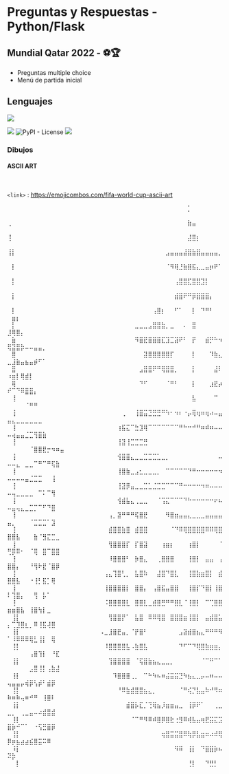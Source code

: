 <h1>Preguntas y Respuestas - Python/Flask</h1>
<h2>Mundial Qatar 2022 - ⚽🏆</h2>

- Preguntas multiple choice
- Menú de partida inicial


<h2>
Lenguajes
</h2>

![](https://www.python.org/static/community_logos/python-logo-master-v3-TM.png)


![](https://img.shields.io/badge/release-0.1-blue) ![PyPI - License](https://img.shields.io/pypi/l/gunicorn) ![](https://img.shields.io/github/languages/count/lucasd-1/Flask_FifaWorldCup2022.github.io) 

<h3>
Dibujos
</h3>
<h4>ASCII ART</h4>
<br>

`<link>` : <https://emojicombos.com/fifa-world-cup-ascii-art>

⠀⠀⠀⠀⠀⠀⠀⠀⠀⠀⠀⠀⠀⠀⠀⠀⠀⠀⠀⠀⠀⠀⠀⠀⠀⠀⠀⠀⠀⠀⠀⠀⠀⠀⠀⠀⠀⠀⠀⠀⠀⡁⠀⠀⠀⠀⠀⠀⠀⠀⠀⠀⠀⠀⠀⠀⠀⠀⠀⠀⠀⠀⠀⠀⠀
⢀⠀⠀⠀⠀⠀⠀⠀⠀⠀⠀⠀⠀⠀⠀⠀⠀⠀⠀⠀⠀⠀⠀⠀⠀⠀⠀⠀⠀⠀⠀⠀⠀⠀⠀⠀⠀⠀⠀⠀⠀⣷⣤⠀⠀⠀⠀⠀⠀⠀⠀⠀⠀⠀⠀⠀⠀⠀⠀⠀⠀⠀⠀⠀⠀
⢸⠀⠀⠀⠀⠀⠀⠀⠀⠀⠀⠀⠀⠀⠀⠀⠀⠀⠀⠀⠀⠀⠀⠀⠀⠀⠀⠀⠀⠀⠀⠀⠀⠀⠀⠀⠀⠀⠀⠀⠀⣼⣿⡆⠀⠀⠀⠀⠀⠀⠀⠀⠀⠀⠀⠀⠀⠀⠀⠀⠀⠀⠀⠀⠀
⢸⡇⠀⠀⠀⠀⠀⠀⠀⠀⠀⠀⠀⠀⠀⠀⠀⠀⠀⠀⠀⠀⠀⠀⠀⠀⠀⠀⠀⠀⠀⠀⠀⠀⠀⠀⣠⣤⣤⣤⣼⣿⣷⣿⣤⣤⣤⣤⡀⠀⠀⠀⠀⠀⠀⠀⠀⠀⠀⠀⠀⠀⠀
⠀⡇⠀⠀⠀⠀⠀⠀⠀⠀⠀⠀⠀⠀⠀⠀⠀⠀⠀⠀⠀⠀⠀⠀⠀⠀⠀⠀⠀⠀⠀⠀⠀⠀⠀⠀⠈⠻⢿⣘⣷⣿⣯⣄⣀⣤⡶⠟⠁⠀⠀⠀⠀⠀⠀⠀⠀⠀⠀⠀⠀⠀⠀
⠀⡇⠀⠀⠀⠀⠀⠀⠀⠀⠀⠀⠀⠀⠀⠀⠀⠀⠀⠀⠀⠀⠀⠀⠀⠀⠀⠀⠀⠀⠀⠀⠀⠀⠀⠀⠀⠀⢠⣿⣿⣏⣿⣿⣹⡇⠀⠀⠀⠀⠀⠀⠀⠀⠀⠀⠀⠀⠀⠀⠀⠀⠀⠀
⠀⡇⠀⠀⠀⠀⠀⠀⠀⠀⠀⠀⠀⠀⠀⠀⠀⠀⠀⠀⠀⠀⠀⠀⠀⠀⠀⠀⠀⠀⠀⠀⠀⠀⠀⠀⠀⠀⣾⣿⠟⠛⡿⣿⣿⣿⡄⠀⠀⠀⠀⠀⠀⠀⠀⠀⠀⠀⠀⠀⠀⠀⠀⠀
⠀⡇⠀⠀⠀⠀⠀⠀⠀⠀⠀⠀⠀⠀⠀⠀⠀⠀⠀⠀⠀⠀⠀⠀⠀⠀⠀⠀⠀⠀⠀⠀⠀⢠⣿⡆⠀⠀⠋⠁⠀⠀⡇⠀⠙⠛⠃⠀⠀⠀⣶⡆⠀⠀⠀⠀⠀⠀⠀⠀⠀⠀⠀⠀
⠀⡇⠀⠀⠀⠀⠀⠀⠀⠀⠀⠀⠀⠀⠀⠀⠀⠀⠀⠀⠀⠀⠀⠀⠀⠀⠀⠀⠀⣀⣀⣀⣠⣿⣿⣷⡀⣀⠀⠀⠄⠀⣿⠀⠀⠀⠀⠀⠀⣸⢿⣿⡄⠀⠀⠀⠀⠀⠀⠀⠀⠀⠀
⠀⣷⠀⠀⠀⠀⠀⠀⠀⠀⠀⠀⠀⠀⠀⠀⠀⠀⠀⠀⠀⠀⠀⠀⠀⠀⠀⠀⠀⠻⣿⣟⣿⣿⣿⣏⣹⣉⣽⠟⠃⠀⡟⠀⠀⣾⡛⠓⠲⢿⣽⣿⡷⠤⠤⣤⣤⡀⠀⠀⠀
⠀⣿⠀⠀⠀⠀⠀⠀⠀⠀⠀⠀⠀⠀⠀⠀⠀⠀⠀⠀⠀⠀⠀⠀⠀⠀⠀⠀⠀⠀⠀⣽⣿⣿⣿⣿⣿⡏⠀⠀⠀⠀⡇⠀⠀⠀⠹⣷⣄⣀⣸⣷⣤⣦⣤⡾⠋⠁⠀⠀⠀⠀
⠀⣿⠀⠀⠀⠀⠀⠀⠀⠀⠀⠀⠀⠀⠀⠀⠀⠀⠀⠀⠀⠀⠀⠀⠀⠀⠀⠀⠀⠀⣠⣿⣿⠟⠛⢿⣿⣿⡀⠀⠀⠀⡇⠀⠀⠀⠀⣼⠇⠰⣶⡇⢿⣾⡇⠀⠀⠀⠀⠀⠀⠀
⠀⢿⠀⠀⠀⠀⠀⠀⠀⠀⠀⠀⠀⠀⠀⠀⠀⠀⠀⠀⠀⠀⠀⠀⠀⠀⠀⠀⠀⠀⠙⠋⠀⠀⠀⠀⠈⠛⠃⠀⠀⠀⡇⠀⠀⠀⣰⣟⡴⠞⠉⠙⠿⣿⣿⡄⠀⠀⠀⠀⠀⠀⠀
⠀⢸⠀⠀⠀⠀⠀⠀⠀⠀⠀⠀⠀⠀⠀⠀⠀⠀⠀⠀⠀⠀⠀⠀⠀⠀⠀⠀⠀⠀⠀⠀⠀⠀⠀⠀⠀⠀⠀⠀⠀⠀⣧⠀⠀⠀⠀⠉⠀⠀⠀⠀⠀⠈⠛⠛⠀⠀⠀⠀⠀⠀⠀⠀
⠀⢸⠀⠀⠀⠀⠀⠀⠀⠀⠀⠀⠀⠀⠀⠀⠀⠀⠀⠀⠀⠀⠀⠀⠀⠀⢀⠀⠀⢸⣿⣭⣙⣛⣛⠛⠳⠂⠲⠆⠐⡤⢿⢶⠶⢶⠴⠤⣤⣤⣄⣀⣀⣀⣀⣀⣀⠀⠀⠀⠀
⠀⢸⠀⠀⠀⠀⠀⠀⠀⠀⠀⠀⠀⠀⠀⠀⠀⠀⠀⠀⠀⠀⠀⠀⠀⢰⣯⣍⠉⣓⣹⢿⠉⠉⠉⠉⠉⠉⠉⠛⠓⠒⠚⠛⠶⠾⠶⠤⠤⠤⢴⣤⣤⣈⣉⢻⣿⣷⠀⠀
⠀⢸⠀⠀⠀⠀⠀⠀⠀⠀⠀⠀⠀⠀⠀⠀⠀⠀⠀⠀⠀⠀⠀⠀⠀⢸⣽⢸⣉⣉⣉⣛⠀⠀⠀⠀⠀⠀⠀⠀⠀⠀⠀⠀⠀⠀⠀⠀⠀⠀⠀⠀⠀⠀⠈⣿⣿⣟⡒⠲⠶⣤⠀
⠀⢸⠀⠀⠀⠀⠀⠀⠀⠀⠀⠀⠀⠀⠀⠀⠀⠀⠀⠀⠀⠀⠀⠀⠀⢺⣿⣿⣄⣀⣀⣉⣉⣉⣁⣀⡀⠀⠀⠀⠀⠀⠀⠀⠀⠀⠀⠀⠤⠤⠤⣄⠀⣀⣀⠉⠛⠉⠛⢯⣷
⠀⢸⠀⠀⠀⠀⠀⠀⠀⠀⠀⠀⠀⠀⠀⠀⠀⠀⠀⠀⠀⠀⠀⠀⠀⢸⣿⣷⣀⣠⣂⣀⣀⣀⡀⠀⠉⠉⠉⠉⠉⠙⠛⠒⠒⠒⠒⠒⠲⠤⠤⠤⠤⣤⣈⣉⣉⠀⠀⢸
⠀⢸⠀⠀⠀⠀⠀⠀⠀⠀⠀⠀⠀⠀⠀⠀⠀⠀⠀⠀⠀⠀⠀⠀⠀⢸⣽⡿⣤⣀⣀⣉⣁⣈⣉⣉⠉⠉⠉⠛⠒⠒⠒⠒⠲⠶⠤⠤⠤⠤⢤⣀⣀⣀⣀⠀⠉⠅⠉⢻
⠀⢸⠀⠀⠀⠀⠀⠀⠀⠀⠀⠀⠀⠀⠀⠀⠀⠀⠀⠀⠀⠀⠀⠀⠀⢺⣾⣧⣄⢀⣀⣀⠀⠀⠈⢩⣍⠉⠉⠉⠙⠓⠒⠒⠒⠒⠒⠖⠦⠤⣤⢤⣄⣀⣉⡉⠉⠋⠙⣿
⠀⢸⠀⠀⠀⠀⠀⠀⠀⠀⠀⠀⠀⠀⠀⠀⠀⠀⠀⠀⠀⠀⠀⢠⡀⣽⠛⠛⠛⢯⣿⣟⠀⠀⠀⠀⠻⣿⣶⣤⣤⣄⣀⣀⣀⣤⣤⣤⣤⣤⡀⠀⠀⠀⠈⣉⣉⣉⠁⣹
⠀⢸⠀⠀⠀⠀⠀⠀⠀⠀⠀⠀⠀⠀⠀⠀⠀⠀⠀⠀⠀⠀⠀⣾⣿⣿⣷⣿⠀⣾⣿⣿⠀⠀⠀⠀⠀⠈⠙⠿⢿⣿⣿⣿⣿⠿⠿⢿⣿⣿⣿⣧⠀⠀⠀⣷⠈⣻⣍⣉⣀
⠀⢸⠀⠀⠀⠀⠀⠀⠀⠀⠀⠀⠀⠀⠀⠀⠀⠀⠀⠀⠀⠀⠀⢻⣿⣿⣿⡏⠀⡏⣿⣽⠀⠀⠀⢰⣶⡆⠀⠀⠀⢰⣿⡇⠀⠀⠀⠀⠈⢛⡿⠿⠂⠀⠈⢿⠀⣿⠉⣿⣿
⠀⢸⠀⠀⠀⠀⠀⠀⠀⠀⠀⠀⠀⠀⠀⠀⠀⠀⠀⠀⠀⠀⠀⠸⣿⣿⣿⠃⠀⡷⣿⣄⠀⠀⢀⣿⣿⣿⠀⠀⠀⢸⣿⡇⠀⣤⣤⠀⢠⣿⣿⡄⠀⠀⠘⢻⠗⣟⠈⣿⡿
⠀⢸⠀⠀⠀⠀⠀⠀⠀⠀⠀⠀⠀⠀⠀⠀⠀⠀⠀⠀⠀⠀⢠⣄⢹⣿⢃⡀⠀⣧⣿⠷⠀⠀⣼⣿⠙⣿⣇⠀⠀⢸⣿⣷⣶⣿⡇⠀⣾⣿⣿⣧⠀⠀⠐⢸⡃⣯⡁⢿⠀
⠀⢸⠀⠀⠀⠀⠀⠀⠀⠀⠀⠀⠀⠀⠀⠀⠀⠀⠀⠀⠀⠀⢸⣿⣿⣿⣿⡇⠀⣿⣿⡄⠀⢠⣿⣯⣤⣿⣿⠀⠀⢸⣿⡏⠙⣿⡇⢸⣿⠇⢹⣿⡄⠀⠀⢻⠀⡧⠁⠀⠀
⠀⢸⠀⠀⠀⠀⠀⠀⠀⠀⠀⠀⠀⠀⠀⠀⠀⠀⠀⠀⠀⠀⠨⣿⣿⣿⣿⣇⠀⣿⣿⣇⣀⣾⣿⣛⠛⠛⣿⣇⠈⢸⣿⡇⠀⠉⢉⣿⣿⣶⣶⣿⣧⠀⢸⣿⢳⡇⣀⠀
⠀⢸⡇⠀⠀⠀⠀⠀⠀⠀⠀⠀⠀⠀⠀⠀⠀⠀⠀⠀⠀⠀⠀⢻⣿⣿⡟⠁⠀⣧⣿⠀⠿⠿⢿⣿⠀⣿⣿⣿⣶⢸⣿⡇⠀⣤⣾⣿⣥⡄⢉⣹⣿⣆⡀⠿⢸⣯⢼⣿
⠀⢸⡇⠀⠀⠀⠀⠀⠀⠀⠀⠀⠀⠀⠀⠀⠀⠀⠀⠀⠀⠠⣀⣸⣿⣟⣤⡀⠈⡟⣿⠃⠀⠀⠀⠀⠀⠀⠀⣠⣽⣾⣿⣦⣄⠛⠛⠛⠻⠁⠸⠿⠿⠿⢿⣃⢸⡇⠀⢿
⠀⢸⡇⠀⠀⠀⠀⠀⠀⠀⠀⠀⠀⠀⠀⠀⠀⠀⠀⠀⠀⠀⠸⣿⣿⣿⣿⣧⠠⣷⣿⣧⠀⠀⠀⠀⠀⠀⠀⠙⠋⠉⠙⢿⣿⣷⣶⣶⡄⠀⠀⠀⠀⠀⢠⣿⢹⡇⠀⠘⣏
⠀⢸⡇⠀⠀⠀⠀⠀⠀⠀⠀⠀⠀⠀⠀⠀⠀⠀⠀⠀⠀⠀⠀⢹⣿⣿⣿⣿⠀⠈⢯⣿⣷⣦⣄⣀⣀⡀⠀⠀⠀⠀⠀⠀⠈⠉⠛⠉⠁⠀⠀⠀⠀⠀⣠⣿⢸⡇⢠⣷⣼
⠀⢸⡇⠀⠀⠀⠀⠀⠀⠀⠀⠀⠀⠀⠀⠀⠀⠀⠀⠀⠀⠀⠀⠀⠹⣿⣿⣿⢀⡀⠀⠉⠓⠳⠦⠶⣬⣭⣭⣙⠳⣦⣄⣀⡤⠤⠶⠤⠤⢤⣤⣤⡤⢾⡿⢣⡾⠃⣾⡿
⠀⢸⡇⠀⠀⠀⠀⠀⠀⠀⠀⠀⠀⠀⠀⠀⠀⠀⠀⠀⠀⠀⠀⠀⠀⠘⠿⣷⣾⣿⣿⣦⣄⡀⠀⠀⠀⠀⠀⠈⠛⢮⡙⣧⣤⠷⠚⠻⠶⠷⠶⠷⢤⠶⠚⠛⠀⢸⣿⠇
⠀⢸⡇⠀⠀⠀⠀⠀⠀⠀⠀⠀⠀⠀⠀⠀⠀⠀⠀⠀⠀⠀⠀⠀⠀⠀⠀⣾⣿⡧⣏⡈⢙⢿⣦⡸⣶⣶⣤⣀⠀⢸⡿⠟⠁⠀⠀⢀⣀⣀⡀⠀⢀⣀⣤⠤⠴⣾⣿⣾
⠀⢸⡇⠀⠀⠀⠀⠀⠀⠀⠀⠀⠀⠀⠀⠀⠀⠀⠀⠀⠀⠀⠀⠀⠀⠀⠀⠀⠈⠉⠛⠻⠿⠾⣿⡿⣿⣗⢐⣻⠿⢾⣧⣤⢶⣟⣭⣍⣩⣿⡷⠚⠉⠁⠀⠐⢫⣛⣿⡿
⠀⢸⡇⠀⠀⠀⠀⠀⠀⠀⠀⠀⠀⠀⠀⠀⠀⠀⠀⠀⠀⠀⠀⠀⠀⠀⠀⠀⠀⠀⠀⠀⠀⠀⠀⢶⣿⣭⣭⣿⠿⢷⡿⣧⣶⠶⠴⠾⢿⡿⡶⣦⣴⣴⣮⣿⣭⠭⠿⠀⠀
⠀⠸⡇⠀⠀⠀⠀⠀⠀⠀⠀⠀⠀⠀⠀⠀⠀⠀⠀⠀⠀⠀⠀⠀⠀⠀⠀⠀⠀⠀⠀⠀⠀⠀⠀⠀⠀⠀⠻⠿⠀⢸⡇⠀⠙⣿⣿⡷⠦⠽⡷⠀⠀⠀⠀⠀⠀⠀⠀⠀⠀⠀⠀
⠀⠀⡇⠀⠀⠀⠀⠀⠀⠀⠀⠀⠀⠀⠀⠀⠀⠀⠀⠀⠀⠀⠀⠀⠀⠀⠀⠀⠀⠀⠀⠀⠀⠀⠀⠀⠀⠀⠀⠀⠀⢘⡇⠀⠀⠙⣛⡃⠀⠀⠀⠀⠀⠀⠀⠀⠀⠀⠀⠀⠀⠀⠀⠀⠀⠀⠀⠀⠀⠀⠀⠀⠀⠀⠀⠀⠀⠀⠀⠀⠀⠀⠀⠀⠀⠀⠀⠀⠀⠀⠀
